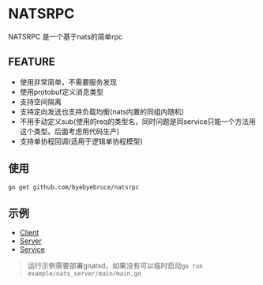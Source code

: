 # NATSRPC
NATSRPC 是一个基于nats的简单rpc

## FEATURE
* 使用非常简单，不需要服务发现
* 使用protobuf定义消息类型
* 支持空间隔离
* 支持定向发送也支持负载均衡(nats内置的同组内随机)
* 不用手动定义sub(使用的req的类型名，同时问题是同service只能一个方法用这个类型。后面考虑用代码生产)
* 支持单协程回调(适用于逻辑单协程模型)

## 使用
`go get github.com/byebyebruce/natsrpc`

## 示例
* [Client](example/client/main.go)
* [Server](example/server/main.go)
* [Service](example/example_service.go)
> 运行示例需要部署gnatsd，如果没有可以临时启动`go run example/nats_server/main/main.go`